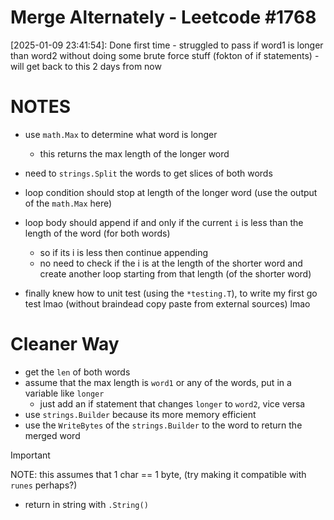 # Merge Alternately - Leetcode #1768 

[2025-01-09 23:41:54]: Done first time - struggled to pass if word1 is longer than word2 without doing some brute force stuff (fokton of if statements) - will get back to this 2 days from now

# NOTES
- use `math.Max` to determine what word is longer
    - this returns the max length of the longer word
- need to `strings.Split` the words to get slices of both words
- loop condition should stop at length of the longer word (use the output of the `math.Max` here)
- loop body should append if and only if the current `i` is less than the length of the word (for both words)
    - so if its i is less then continue appending
    - no need to check if the i is at the length of the shorter word and create another loop starting from that length (of the shorter word)

- finally knew how to unit test (using the `*testing.T`), to write my first go test lmao (without braindead copy paste from external sources) lmao

# Cleaner Way

- get the `len` of both words
- assume that the max length is `word1` or any of the words, put in a variable like `longer`
    - just add an if statement that changes `longer` to `word2`, vice versa 
- use `strings.Builder` because its more memory efficient
- use the `WriteBytes` of the `strings.Builder` to the word to return the merged word
> [!IMPORTANT]
> NOTE: this assumes that 1 char == 1 byte, (try making it compatible with `runes` perhaps?)

- return in string with `.String()`
